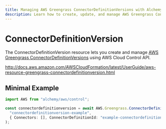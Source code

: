 ```yaml
---
title: Managing AWS Greengrass ConnectorDefinitionVersions with Alchemy
description: Learn how to create, update, and manage AWS Greengrass ConnectorDefinitionVersions using Alchemy Cloud Control.
---
```


# ConnectorDefinitionVersion

The ConnectorDefinitionVersion resource lets you create and manage [AWS Greengrass ConnectorDefinitionVersions](https://docs.aws.amazon.com/greengrass/latest/userguide/) using AWS Cloud Control API.

http://docs.aws.amazon.com/AWSCloudFormation/latest/UserGuide/aws-resource-greengrass-connectordefinitionversion.html

## Minimal Example

```ts
import AWS from "alchemy/aws/control";

const connectordefinitionversion = await AWS.Greengrass.ConnectorDefinitionVersion(
  "connectordefinitionversion-example",
  { Connectors: [], ConnectorDefinitionId: "example-connectordefinitionid" }
);
```

